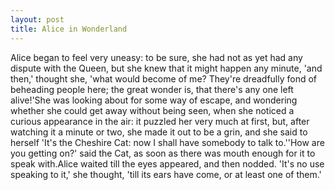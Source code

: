 ```yaml
---
layout: post
title: Alice in Wonderland
---
```

Alice began to feel very uneasy: to be sure, she had not as yet had any  dispute with the Queen, but she knew that it might happen any minute,  'and then,' thought she, 'what would become of me? They're dreadfully  fond of beheading people here; the great wonder is, that there's any one  left alive!'She was looking about for some way of escape, and wondering whether she  could get away without being seen, when she noticed a curious appearance  in the air: it puzzled her very much at first, but, after watching it  a minute or two, she made it out to be a grin, and she said to herself  'It's the Cheshire Cat: now I shall have somebody to talk to.''How are you getting on?' said the Cat, as soon as there was mouth  enough for it to speak with.Alice waited till the eyes appeared, and then nodded. 'It's no use  speaking to it,' she thought, 'till its ears have come, or at least one  of them.'